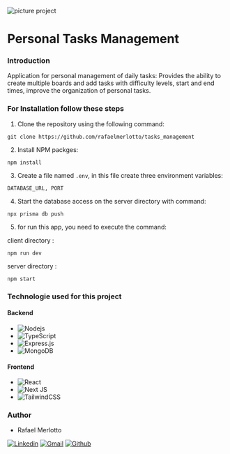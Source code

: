 ![picture project](https://i.imgur.com/14ojaxd.png)

# Personal Tasks Management

### Introduction
Application for personal management of daily tasks: Provides the ability to create multiple boards and add tasks with difficulty levels, start and end times, improve the organization of personal tasks.

### For Installation follow these steps
1. Clone the repository using the following command:
```
git clone https://github.com/rafaelmerlotto/tasks_management
```
2. Install NPM packges:
```
npm install
```
3. Create a file named ```.env```, in this file create three environment variables:
``` 
DATABASE_URL, PORT 
```
4. Start the database access on the server directory with command:
``` 
npx prisma db push
```
5. for run this app, you need to execute the command:

client directory :
```
npm run dev
```
server directory :
```
npm start
```

### Technologie used for this project

#### Backend
* ![Nodejs](https://img.shields.io/badge/Node%20js-339933?style=for-the-badge&logo=nodedotjs&logoColor=white)
* ![TypeScript](https://img.shields.io/badge/typescript-%23007ACC.svg?style=for-the-badge&logo=typescript&logoColor=white)
* ![Express.js](https://img.shields.io/badge/express.js-%23404d59.svg?style=for-the-badge&logo=express&logoColor=%2361DAFB)
* ![MongoDB](https://img.shields.io/badge/MongoDB-%234ea94b.svg?style=for-the-badge&logo=mongodb&logoColor=white)

#### Frontend
* ![React](https://img.shields.io/badge/react-%2320232a.svg?style=for-the-badge&logo=react&logoColor=%2361DAFB)
* ![Next JS](https://img.shields.io/badge/Next-black?style=for-the-badge&logo=next.js&logoColor=white)
* ![TailwindCSS](https://img.shields.io/badge/tailwindcss-%2338B2AC.svg?style=for-the-badge&logo=tailwind-css&logoColor=white)


### Author
* Rafael Merlotto

 [![Linkedin](https://img.shields.io/badge/linkedin-%230081CB.svg?style=for-the-badge&logo=linkedin&logoColor=white)](https://www.linkedin.com/in/rafael-merlotto-715266101/)
 [![Gmail](https://img.shields.io/badge/Gmail-D14836?style=for-the-badge&logo=gmail&logoColor=white)](mailto:rafaelmerlotto@gmail.com)
 [![Github](https://img.shields.io/badge/github-000.svg?style=for-the-badge&logo=github&logoColor=white)](https://github.com/rafaelmerlotto)


